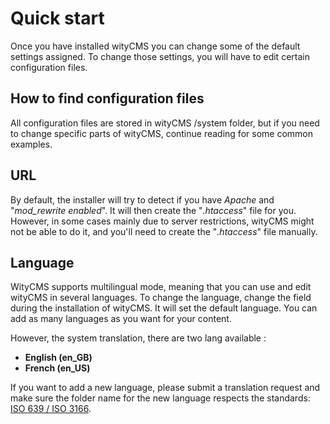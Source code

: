 # Quick start

Once you have installed wityCMS you can change some of the default settings assigned. To change those settings, you will have to edit certain configuration files.

## How to find configuration files

All configuration files are stored in wityCMS /system folder, but if you need to change specific parts of wityCMS, continue reading for some common examples.

## URL 

By default, the installer will try to detect if you have *Apache* and "*mod_rewrite enabled*". It will then create the "*.htaccess*" file for you. However, in some cases mainly due to server restrictions, wityCMS might not be able to do it, and you'll need to create the "*.htaccess*" file manually.

## Language

WityCMS supports multilingual mode, meaning that you can use and edit  wityCMS in several languages. To change the language, change the field during the installation of wityCMS. It will set the default language. You can add as many languages as you want for your content.

However, the system translation, there are two lang available :

* **English (en_GB)**
* **French (en_US)**

If you want to add a new language, please submit a translation request and make sure the folder name for the new language respects the standards: [ISO 639 / ISO 3166](http://www.localeplanet.com/icu/).
